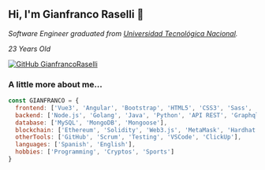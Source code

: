 <h2> Hi, I'm Gianfranco Raselli 👋</h2>
<p>
  <em>
    Software Engineer graduated from <a href="https://www.utn.edu.ar/es/">Universidad Tecnológica Nacional</a>.
  </em>
</p>
<p>
  <em>
    23 Years Old
  </em>
</p>

[![GitHub GianfrancoRaselli](https://img.shields.io/github/followers/GianfrancoRaselli?label=follow&style=social)](https://github.com/GianfrancoRaselli)


### A little more about me...  

```javascript
const GIANFRANCO = {
  frontend: ['Vue3', 'Angular', 'Bootstrap', 'HTML5', 'CSS3', 'Sass', 'JavaScript', 'TypeScript'],
  backend: ['Node.js', 'Golang', 'Java', 'Python', 'API REST', 'Graphql'],
  database: ['MySQL', 'MongoDB', 'Mongoose'],
  blockchain: ['Ethereum', 'Solidity', 'Web3.js', 'MetaMask', 'Hardhat', 'Truffle'],
  otherTools: ['GitHub', 'Scrum', 'Testing', 'VSCode', 'ClickUp'],
  languages: ['Spanish', 'English'],
  hobbies: ['Programming', 'Cryptos', 'Sports']
}
```
